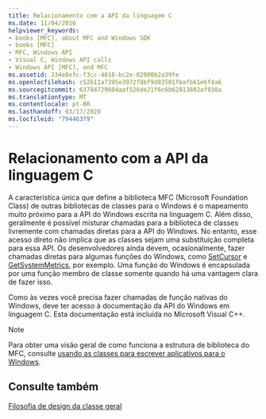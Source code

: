```yaml
---
title: Relacionamento com a API da linguagem C
ms.date: 11/04/2016
helpviewer_keywords:
- books [MFC], about MFC and Windows SDK
- books [MFC]
- MFC, Windows API
- Visual C, Windows API calls
- Windows API [MFC], and MFC
ms.assetid: 334e8efc-f3cc-4018-bc2e-02908b2a39fe
ms.openlocfilehash: c52b11a7395e3972f8bf9d83501fbafb61e6f4a6
ms.sourcegitcommit: 63784729604aaf526de21f6c6b62813882af930a
ms.translationtype: MT
ms.contentlocale: pt-BR
ms.lasthandoff: 03/17/2020
ms.locfileid: "79446379"
---
```

# <a name="relationship-to-the-c-language-api"></a>Relacionamento com a API da linguagem C

A característica única que define a biblioteca MFC (Microsoft Foundation Class) de outras bibliotecas de classes para o Windows é o mapeamento muito próximo para a API do Windows escrita na linguagem C. Além disso, geralmente é possível misturar chamadas para a biblioteca de classes livremente com chamadas diretas para a API do Windows. No entanto, esse acesso direto não implica que as classes sejam uma substituição completa para essa API. Os desenvolvedores ainda devem, ocasionalmente, fazer chamadas diretas para algumas funções do Windows, como [SetCursor](/windows/win32/api/winuser/nf-winuser-setcursor) e [GetSystemMetrics](/windows/win32/api/winuser/nf-winuser-getsystemmetrics), por exemplo. Uma função do Windows é encapsulada por uma função membro de classe somente quando há uma vantagem clara de fazer isso.

Como às vezes você precisa fazer chamadas de função nativas do Windows, deve ter acesso à documentação da API do Windows em linguagem C. Esta documentação está incluída no Microsoft Visual C++.

> [!NOTE]
>  Para obter uma visão geral de como funciona a estrutura de biblioteca do MFC, consulte [usando as classes para escrever aplicativos para o Windows](../mfc/using-the-classes-to-write-applications-for-windows.md).

## <a name="see-also"></a>Consulte também

[Filosofia de design da classe geral](../mfc/general-class-design-philosophy.md)
